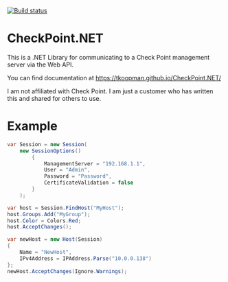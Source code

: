 [![Build status](https://ci.appveyor.com/api/projects/status/38sg7mkx3gi6mahl/branch/master?svg=true)](https://ci.appveyor.com/project/tkoopman/checkpoint-net/branch/master)

# CheckPoint.NET
This is a .NET Library for communicating to a Check Point management server via the Web API.

You can find documentation at https://tkoopman.github.io/CheckPoint.NET/

I am not affiliated with Check Point. I am just a customer who has written this and shared for others to use.

# Example
```C#
var Session = new Session(
    new SessionOptions()
		{
			ManagementServer = "192.168.1.1",
			User = "Admin",
			Password = "Password",
			CertificateValidation = false
		}
    );

var host = Session.FindHost("MyHost");
host.Groups.Add("MyGroup");
host.Color = Colors.Red;
host.AcceptChanges();

var newHost = new Host(Session) 
{
	Name = "NewHost",
	IPv4Address = IPAddress.Parse("10.0.0.138")
};
newHost.AcceptChanges(Ignore.Warnings);
```
